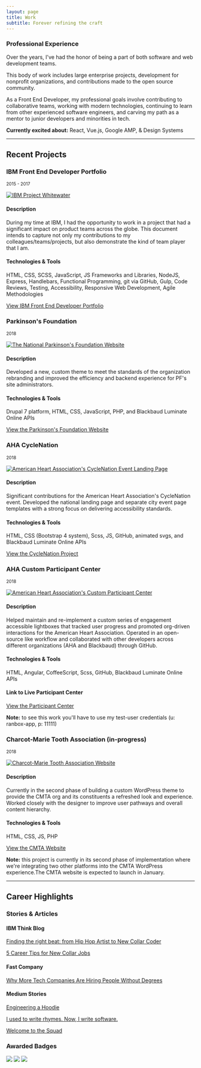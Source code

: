 ```yaml
---
layout: page
title: Work
subtitle: Forever refining the craft
---
```


<div class="project_section">
  <h3 class="project_title">Professional Experience</h3>
  <p>Over the years, I've had the honor of being a part of both software and web development teams.</p>
  
  <p>This body of work includes large enterprise projects, development for nonprofit organizations, and contributions made to the open source community.</p>

  <p>As a Front End Developer, my professional goals involve contributing to collaborative teams, working with modern technologies, continuing to learn from other experienced software engineers, and carving my path as a mentor to junior developers and minorities in tech.</p>

  <p class="project_current"><strong>Currently excited about:</strong> React, Vue.js, Google AMP, & Design Systems</p>
</div>
<hr class="divider_GREEN">
<h2>Recent Projects</h2>
<div class="project_card">
  <h3 class="project_title">IBM Front End Developer Portfolio</h3>
  <p><small>2015 - 2017</small></p>
  <a href="http://randytolentino.com/assets/docs/randy_tolentino_IBM_portfolio.pdf" target="blank"><img class="project_img" src="https://image.ibb.co/gj9qmp/portfolio_screenshot.png" alt="IBM Project Whitewater"></a>
  <h4 class="project_property">Description</h4>
  <p>During my time at IBM, I had the opportunity to work in a project that had a significant impact on product teams across the globe. This document intends to capture not only my contributions to my colleagues/teams/projects, but also demonstrate the kind of team player that I am.</p>
  <h4 class="project_property">Technologies & Tools</h4>
  <p>HTML, CSS, SCSS, JavaScript, JS Frameworks and Libraries, NodeJS, Express, Handlebars, Functional Programming, git via GitHub, Gulp, Code Reviews, Testing, Accessibility, Responsive Web Development, Agile Methodologies</p>
  <p><a class="project_link" href="http://randytolentino.com/assets/docs/randy_tolentino_IBM_portfolio.pdf" target="blank">View IBM Front End Developer Portfolio</a></p>
</div>

<div class="project_card">
  <h3 class="project_title">Parkinson's Foundation</h3>
  <p><small>2018</small></p>
  <a href="http://parkinson.org/" target="blank"><img class="project_img" src="https://image.ibb.co/igawRp/parkinsons_foundation_screenshot.png" alt="The National Parkinson's Foundation Website"></a>
  <h4 class="project_property">Description</h4>
  <p>Developed a new, custom theme to meet the standards of the organization rebranding and improved the efficiency and backend experience for PF's site administrators.</p>
  <h4 class="project_property">Technologies & Tools</h4>
  <p>Drupal 7 platform, HTML, CSS, JavaScript, PHP, and Blackbaud Luminate Online APIs</p>
  <p><a class="project_link" href="http://parkinson.org/" target="blank">View the Parkinson's Foundation Website</a></p>
</div>

<div class="project_card">
  <h3 class="project_title">AHA CycleNation</h3>
  <p><small>2018</small></p>
  <a href="https://www2.heart.org/site/SPageServer/?pagename=cn_home" target="blank"><img class="project_img" src="https://image.ibb.co/gbMECU/aha_cyclenation_screenshot.png" alt="American Heart Association's CycleNation Event Landing Page"></a>
  <h4 class="project_property">Description</h4>
  <p>Significant contributions for the American Heart Association's CycleNation event. Developed the national landing page and separate city event page templates with a strong focus on delivering accessibility standards.</p>
  <h4 class="project_property">Technologies & Tools</h4>
  <p>HTML, CSS (Bootstrap 4 system), Scss, JS, GitHub, animated svgs, and Blackbaud Luminate Online APIs</p>
  <p><a class="project_link" href="https://www2.heart.org/site/SPageServer/?pagename=cn_home" target="blank">View the CycleNation Project</a></p>
</div>

<div class="project_card">
  <h3 class="project_title">AHA Custom Participant Center</h3>
  <p><small>2018</small></p>
  <a href="https://secure3.convio.net/heartdev/site/SPageServer?pagename=heartwalk_participant_center&pc2_page=center&pc2_page=center&fr_id=3491#/dashboard" target="blank"><img class="project_img" src="https://image.ibb.co/gWJ0mp/aha_pc_screenshot.png" alt="American Heart Association's Custom Participant Center"></a>
  <h4 class="project_property">Description</h4>
  <p>Helped maintain and re-implement a custom series of engagement accessible lightboxes that tracked user progress and promoted org-driven interactions for the American Heart Association. Operated in an open-source like workflow and collaborated with other developers across different organizations (AHA and Blackbaud) through GitHub.</p>
  <h4 class="project_property">Technologies & Tools</h4>
  <p>HTML, Angular, CoffeeScript, Scss, GitHub, Blackbaud Luminate Online APIs</p>
  <h4 class="project_property">Link to Live Participant Center</h4>
  <p><a class="project_link" href="https://secure3.convio.net/heartdev/site/SPageServer?pagename=heartwalk_participant_center&pc2_page=center&pc2_page=center&fr_id=3491#/dashboard" target="blank">View the Participant Center</a></p>
  <p class="project_note"><strong>Note:</strong> to see this work you'll have to use my test-user credentials (u: ranbox-app, p: 11111)</p>
</div>

<div class="project_card project_card_last">
  <h3 class="project_title">Charcot-Marie Tooth Association (in-progress)</h3>
  <p><small>2018</small></p>
  <a href="https://cmtausa.wpengine.com" target="blank"><img class="project_img" src="https://image.ibb.co/eroNz9/cmta_screenshot.png" alt="Charcot-Marie Tooth Association Website"></a>
  <h4 class="project_property">Description</h4>
  <p>Currently in the second phase of building a custom WordPress theme to provide the CMTA org and its constituents a refreshed look and experience. Worked closely with the designer to improve user pathways and overall content hierarchy.</p>
  <h4 class="project_property">Technologies & Tools</h4>
  <p>HTML, CSS, JS, PHP</p>
  <p><a class="project_link" href="https://cmtausa.wpengine.com" target="blank">View the CMTA Website</a></p>
  <p class="project_note"><strong>Note:</strong> this project is currently in its second phase of implementation where we're integrating two other platforms into the CMTA WordPress experience.The CMTA website is expected to launch in January.</p>
</div>

<hr class="divider_GREEN">
<h2>Career Highlights</h2>
<div class="project_highlight">
  <h3 class="project_title">Stories & Articles</h3>
  <h4>IBM Think Blog</h4>
  <p><a href="https://www.ibm.com/blogs/policy/randy-tolentino/" target="blank">Finding the right beat: from Hip Hop Artist to New Collar Coder</a></p>
  <p><a href="https://www.ibm.com/blogs/policy/5-career-tips-new-collar-jobs/" target="blank">5 Career Tips for New Collar Jobs</a></p>
  <h4>Fast Company</h4>
  <p><a href="https://www.fastcompany.com/3069259/why-more-tech-companies-are-hiring-people-without-degrees" target="blank">Why More Tech Companies Are Hiring People Without Degrees</a></p>
  <h4>Medium Stories</h4>
  <p><a href="https://medium.com/@techtolentino/engineering-a-hoodie-1d1b5f320d53" target="blank">Engineering a Hoodie</a></p>
  <p><a href="https://medium.com/codebuddies/i-used-to-write-rhymes-now-i-write-software-bf5d2b27578" target="blank">I used to write rhymes. Now, I write software.</a></p>
  <p><a href="https://medium.com/@techtolentino/welcome-to-the-squad-5995fcba168f" target="blank">Welcome to the Squad</a></p>
</div>

<div class="project_highlight">
  <h3 class="project_title">Awarded Badges</h3>
  <div class="project_badges">
    <a class="project_badges_item" href="https://www.youracclaim.com/badges/4a72c78c-e27f-49ff-a234-6c56a18743c4/linked_in" target="blank"><img src="https://image.ibb.co/hUbzWp/AA_Badge_explorer_352.png"></a>
    <a class="project_badges_item" href="https://www.youracclaim.com/badges/2189ff68-0460-41ff-a528-d842c17c07ad/linked_in" target="blank"><img src="https://image.ibb.co/f8A4xU/Badges_v8_07_Practitioner.png"></a>
    <a class="project_badges_item" href="https://www.youracclaim.com/badges/a25b2d3c-3a59-47da-9678-aac974b91c85/linked_in" target="blank"><img src="https://image.ibb.co/fbXv49/Badges_v8_08_Co_Creator.png"></a>
  </div>
</div>